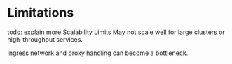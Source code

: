 # Limitations





todo: explain more
Scalability Limits
May not scale well for large clusters or high-throughput services.

Ingress network and proxy handling can become a bottleneck.